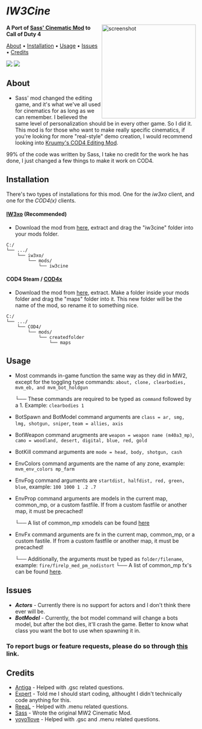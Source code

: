 # *IW3Cine*
<img src="https://cdn.discordapp.com/attachments/1004525406055047180/1081832494774620220/image.png" alt="screenshot" height="250px" align="right"/>

**A Port of [Sass' Cinematic Mod](https://github.com/sortileges/iw4cine) to Call of Duty 4**

<p align="left">
  <a href="#about">About</a> •
  <a href="#installation">Installation</a> •
  <a href="#usage">Usage</a> •
  <a href="#issues">Issues</a> •
  <a href="#credits">Credits</a>
</p>

<div align="left">
<a href="https://github.com/datapIan/iw3cine/releases"><img src="https://img.shields.io/github/v/release/datapIan/iw3cine?label=Latest%20Release&style=flat-square"></a>
  <a href="https://github.com/datapIan/iw3cine/releases""><img src="https://img.shields.io/github/downloads/datapIan/iw3cine/total?style=flat-square"></a>

## About

 - Sass' mod changed the editing game, and it's what we've all used for cinematics for as long as we can remember. I believed the same level of personalization should be in every other game. So I did it.
This mod is for those who want to make really specific cinematics, if you're looking for more "real-style" demo creation, I would recommend looking into [Kruumy's COD4 Editing Mod](https://github.com/kruumy/cod4-editing-mod).

99% of the code was written by Sass, I take no credit for the work he has done, I just changed a few things to make it work on COD4.

## Installation

There's two types of installations for this mod. One for the *iw3xo* client, and one for the *COD4(x)* clients.

#### [IW3xo](https://xoxor4d.github.io/projects/iw3xo/) (Recommended)

* Download the mod from [here](), extract and drag the "iw3cine" folder into your mods folder.
```text
C:/
└── .../
    └── iw3xo/
        └── mods/
            └── iw3cine
```


#### COD4 Steam / [COD4x](https://cod4x.ovh/)

* Download the mod from [here](), extract. Make a folder inside your mods folder and drag the "maps" folder into it. This new folder will be the name of the mod, so rename it to something nice.
```text
C:/
└── .../
    └── COD4/
        └── mods/
            └── createdfolder
                └── maps
```

## Usage

* Most commands in-game function the same way as they did in MW2, except for the toggling type commands: `about, clone, clearbodies, mvm_eb, and mvm_bot_holdgun`

  └── These commands are required to be typed as `command` followed by a 1. Example: `clearbodies 1`
* BotSpawn and BotModel command arguments are `class = ar, smg, lmg, shotgun, sniper`, `team = allies, axis`
* BotWeapon command arugments are `weapon = weapon name (m40a3_mp)`, `camo = woodland, desert, digital, blue, red, gold`
* BotKill command arguments are `mode = head, body, shotgun, cash`
* EnvColors command arguments are the name of any zone, example: `mvm_env_colors mp_farm`
* EnvFog command arguments are `startdist, halfdist, red, green, blue`, example: `100 1000 1 .2 .7`
* EnvProp command arguments are models in the current map, common_mp, or a custom fastfile. If from a custom fastfile or another map, it must be precached!

  └── A list of common_mp xmodels can be found [here](https://pastebin.com/4nyXs25a)
* EnvFx command arguments are fx in the current map, common_mp, or a custom fastile. If from a custom fastfile or another map, it must be precached!
  
  └── Additionally, the arguments must be typed as `folder/filename`, example: `fire/firelp_med_pm_nodistort`
       └── A list of common_mp fx's can be found [here](https://pastebin.com/q41g3GpJ).
  

## Issues
* ***Actors*** - Currently there is no support for actors and I don't think there ever will be.
* ***BotModel*** - Currently, the bot model command will change a bots model, but after the bot dies, it'll crash the game. Better to know what class you want the bot to use when spawning it in.

### To report bugs or feature requests, please do so through [this](https://github.com/datapIan/iw3cine/issues) link.

## Credits

* [Antiga](https://github.com/mprust) - Helped with .gsc related questions.
* [Expert](https://github.com/soexperttt) - Told me I should start coding, althought I didn't technically code anything for this.
* [ReeaL](https://github.com/reaalx) - Helped with .menu related questions.
* [Sass](https://github.com/sortileges) - Wrote the original MW2 Cinematic Mod.
* [yoyo1love](https://github.com/yoyothebest) - Helped with .gsc and .menu related questions.

